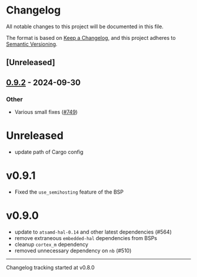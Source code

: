 # Changelog

All notable changes to this project will be documented in this file.

The format is based on [Keep a Changelog](https://keepachangelog.com/en/1.0.0/),
and this project adheres to [Semantic Versioning](https://semver.org/spec/v2.0.0.html).

## [Unreleased]

## [0.9.2](https://github.com/jbeaurivage/atsamd-release-test/compare/sodaq_sara_aff-0.9.1...sodaq_sara_aff-0.9.2) - 2024-09-30

### Other

- Various small fixes ([#749](https://github.com/jbeaurivage/atsamd-release-test/pull/749))
# Unreleased

- update path of Cargo config

# v0.9.1

- Fixed the `use_semihosting` feature of the BSP 

# v0.9.0

- update to `atsamd-hal-0.14` and other latest dependencies (#564)
- remove extraneous `embedded-hal` dependencies from BSPs
- cleanup `cortex_m` dependency
- removed unnecessary dependency on `nb` (#510)

---

Changelog tracking started at v0.8.0

